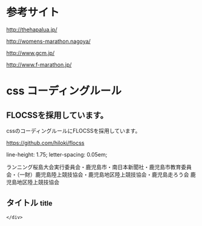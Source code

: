 # 参考サイト

http://thehapalua.jp/

http://womens-marathon.nagoya/

http://www.gcm.jp/

http://www.f-marathon.jp/

# css コーディングルール

## FLOCSSを採用しています。

cssのコーディングルールにFLOCSSを採用しています。

https://github.com/hiloki/flocss

line-height: 1.75;
letter-spacing: 0.05em;

ランニング桜島大会実行委員会・鹿児島市・南日本新聞社・鹿児島市教育委員会・（一財）鹿児島陸上競技協会・鹿児島地区陸上競技協会・鹿児島走ろう会
鹿児島地区陸上競技協会


<section class="p-section">
    <div class="container">
      <h2 class="p-section__title">
        タイトル
        <small class="p-section__title__label">title</small>
      </h2>

    </div>
  </section>

